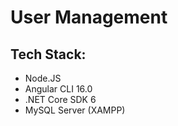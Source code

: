<h1>User Management</h1>
<h2>Tech Stack:</h2>
<ul>
  <li>Node.JS</li>
  <li>Angular CLI 16.0</li>
  <li>.NET Core SDK 6</li>
  <li>MySQL Server (XAMPP)</li>
</ul>
